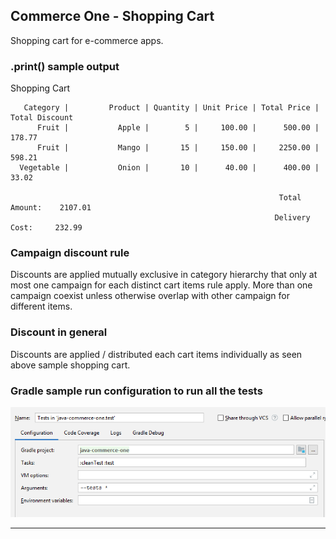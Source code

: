 Commerce One - Shopping Cart
-
Shopping cart for e-commerce apps.

### .print() sample output

Shopping Cart

       Category |         Product | Quantity | Unit Price | Total Price | Total Discount
          Fruit |           Apple |        5 |     100.00 |      500.00 |         178.77
          Fruit |           Mango |       15 |     150.00 |     2250.00 |         598.21
      Vegetable |           Onion |       10 |      40.00 |      400.00 |          33.02

                                                                Total Amount:    2107.01
                                                               Delivery Cost:     232.99



### Campaign discount rule
Discounts are applied mutually exclusive in category hierarchy that only at most one campaign 
for each distinct cart items rule apply. More than one campaign coexist unless otherwise overlap 
with other campaign for different items.

### Discount in general
Discounts are applied / distributed each cart items individually as seen above sample shopping cart.

### Gradle sample run configuration to run all the tests
 
![alt text](images/gradle_sample_config_to_test_all.png "Logo Title Text 1")

---